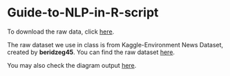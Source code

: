 # Guide-to-NLP-in-R-script

To download the raw data, click [here](https://github.com/charableee/Guide-to-NLP-in-R-script/tree/main/Raw%20data). 

The raw dataset we use in class is from Kaggle-Environment News Dataset, created by **beridzeg45**. You can find the raw dataset [here]( https://www.kaggle.com/datasets/beridzeg45/guardian-environment-related-news?resource=download). 

You may also check the diagram output [here](https://github.com/charableee/Guide-to-NLP-in-R-script/tree/main/diagram%20output). 
